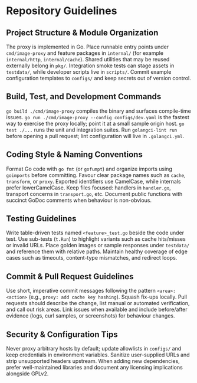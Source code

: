 # Repository Guidelines

## Project Structure & Module Organization
The proxy is implemented in Go. Place runnable entry points under `cmd/image-proxy` and feature packages in `internal/` (for example `internal/http`, `internal/cache`). Shared utilities that may be reused externally belong in `pkg/`. Integration smoke tests can stage assets in `testdata/`, while developer scripts live in `scripts/`. Commit example configuration templates to `configs/` and keep secrets out of version control.

## Build, Test, and Development Commands
`go build ./cmd/image-proxy` compiles the binary and surfaces compile-time issues. `go run ./cmd/image-proxy --config configs/dev.yaml` is the fastest way to exercise the proxy locally; point it at a small sample origin host. `go test ./...` runs the unit and integration suites. Run `golangci-lint run` before opening a pull request; lint configuration will live in `.golangci.yml`.

## Coding Style & Naming Conventions
Format Go code with `go fmt` (or `gofumpt`) and organize imports using `goimports` before committing. Favour clear package names such as `cache`, `transform`, or `proxy`. Exported identifiers use CamelCase, while internals prefer lowerCamelCase. Keep files focused: handlers in `handler.go`, transport concerns in `transport.go`, etc. Document public functions with succinct GoDoc comments when behaviour is non-obvious.

## Testing Guidelines
Write table-driven tests named `<feature>_test.go` beside the code under test. Use sub-tests (`t.Run`) to highlight variants such as cache hits/misses or invalid URLs. Place golden images or sample responses under `testdata/` and reference them with relative paths. Maintain healthy coverage of edge cases such as timeouts, content-type mismatches, and redirect loops.

## Commit & Pull Request Guidelines
Use short, imperative commit messages following the pattern `<area>: <action>` (e.g., `proxy: add cache key hashing`). Squash fix-ups locally. Pull requests should describe the change, list manual or automated verification, and call out risk areas. Link issues when available and include before/after evidence (logs, curl samples, or screenshots) for behaviour changes.

## Security & Configuration Tips
Never proxy arbitrary hosts by default; update allowlists in `configs/` and keep credentials in environment variables. Sanitize user-supplied URLs and strip unsupported headers upstream. When adding new dependencies, prefer well-maintained libraries and document any licensing implications alongside GPLv2.
